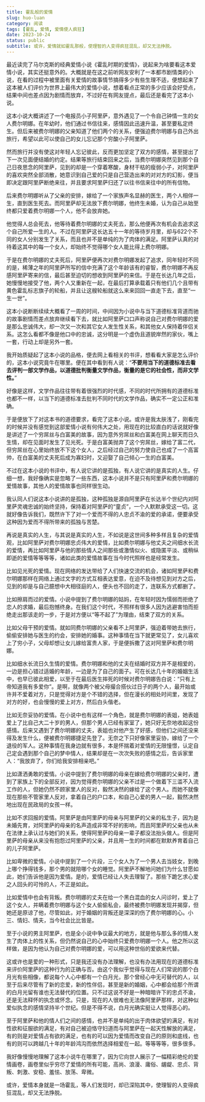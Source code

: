 ```yaml
---
title: 霍乱般的爱情
slug: huo-luan
category: 阅读
tags: [霍乱, 爱情, 爱情使人疯狂]
date: 2023-10-24
status: public
subtitle: 或许，爱情就如霍乱那般，使理智的人变得疯狂混乱，却又无法挣脱。
---
```


最近读完了马尔克斯的经典爱情小说《霍乱时期的爱情》，说起来为啥要看这本爱情小说，其实还挺意外的。大概就是在这之前听网友安利了一本都市剧情类的小说，在看的过程中被里面有关爱情的故事情节搞得多少有些生理不适，便想起来了这本被人们评价为世界上最伟大的爱情小说，想着看点正常的多少应该会好受点，结果中间也差点因为剧情而放弃，不过好在有网友提点，最后还是看完了这本小说。



这本小说大概讲述了一个电报员小子阿里萨，意外遇见了一个令自己钟情一生的女人费尔明娜。在年幼时，他们通过书信往来，感情因此迅速升温，甚至要私定终生。但后来被费尔明娜的父亲知道了他们两个的关系，便强迫费尔明娜与自己外出旅行，希望以此可以使自己的女儿忘记那个穷酸小子阿里萨。



然而旅行并没有使这对年轻人忘记彼此，反而更加坚定了双方的感情，甚至提出了下一次见面便结婚的约定。结果等旅行结束回来之后，当费尔明娜突然见到那个自己日夜思念的阿里萨，见到的却是一个穿着寒酸，身材干枯的瘦弱小子，对阿里萨的喜欢突然全部消散，她意识到自己爱的只是自己营造出来的对对方的幻影，便当即决定跟阿里萨断绝来往，并且要求阿里萨归还了以往书信来往中的所有信物。



后来费尔明娜听从了父亲的安排，嫁给了一个家族声名显赫的医生，两个人相伴一生，直到医生死去。而阿里萨却无法放下费尔明娜，他终生未婚，认为自己从始至终都只爱着费尔明娜一个人，他不会放弃她。



他觉得人总会死去，他等待着费尔明娜的丈夫死去，那么他便再次有机会去追求这个自己所爱一生的人。不过在阿里萨这长达五十一年的等待岁月里，却与622个不同的女人分别发生了关系，而且也并不是单纯的为了肉体的满足。阿里萨认真的对待着这其中的每一个女人，却始终不觉得哪个女人能比得上费尔明娜。



于是在费尔明娜的丈夫死后，阿里萨便再次对费尔明娜发起了追求，同年轻时不同的是，稀薄之年的阿里萨所写的信中充满了这个年龄该有的睿智，费尔明娜不再反感阿里萨寄来的信，最后甚至迫切的想收到阿里萨的来信。于是在长达几年之后，她慢慢地接受了他，两个人又重新在一起，在最后打算承载着只有他们几个且带有黄色霍乱标志旗子的轮船，并且让这艘轮船就这么来来回回一直走下去，直至“一生一世”。



这本小说断断续续大概看了一周的时间，中间因为小说中与当下道德标准背道而驰的故事剧情而差点放弃继续看下去，就比如阿里萨口口声称说自己对费尔明娜的爱是那么忠诚伟大，却一次又一次和其它女人发生性关系，和其他女人保持着伴侣关系。这怎么看都不像是他口中的忠诚，这分明是一个虚伪且道貌岸然的家伙，嘴上一套，行动上却是另外一套。



我开始质疑起了这本小说的品格，便去网上看相关的书评，想看看大家是怎么评价的，这本小说究竟牛在哪里。便在其中看到有人说：“**不要用当下的道德标准去看去评判一部文学作品，以道德批判衡量文学作品，衡量的是它的社会性，而非文学性。**”



好像是这样，文学作品往往带有着很强烈的时代感，不同的时代所拥有的道德标准也都不一样，以当下的道德标准去批判不同时代的文学作品，确实不一定公正和准确。



于是便放下了对这本书的道德要求，看完了这本小说。或许是我太肤浅了，刚看完的时候并没有感觉到这部爱情小说有何伟大之处，用现在的比较直白的话说就好像是讲述了一个穷屌丝与白富美的故事，因为意外穷屌丝和白富美在网上聊天而日久生情，却在见面时发生了见光死。于是白富美抛弃了这个穷屌丝，嫁给了富二代，但穷屌丝在心里始终放不下这个女人，之后经过自己的努力使自己也成了一个高富帅，在白富美的丈夫死后成为寡妇时，又迎娶了自己倾心一生的白富美。



不过在这本小说的书评中，有人说它讲的是孤独，有人说它讲的是真实的人生。仔细一想，我好像确实是忽略了一些东西，这本小说并不是只有阿里萨和费尔明娜的爱情故事，其他人的爱情故事也同样很生动。



我认同人们说这本小说讲的是孤独，这种孤独是源自阿里萨在长达半个世纪内对阿里萨灵魂忠诚的始终坚持，保持着对阿里萨的“童贞”，一个人默默承受这一切。这就好像告诉我们，既然许下了对一个爱而不得的人忠贞不渝的爱的承诺，便要承受这种因为爱而不得所带来的孤独与苦楚。



再说是真实的人生，与其说是真实的人生，不如说是这世间多种多样且复杂的爱情观，比如阿里萨对费尔明娜忠贞伟大的爱情，比如费尔明娜与他丈夫之间细水长流的爱情，再比如阿里萨与他的那些情人之间那些或激情似火、或隐匿平淡、或稍纵即逝的爱情等等等等，诸如此类的爱情故事在当今时代照样也是经常发生。



比如见光死的爱情。现在网络的发达带给了人们快速交流的机会，诸如阿里萨和费尔明娜那样在网络上通过文字的方式互相表达爱意，在迫不及待想见到对方之后，见到的却是与自己臆想中大相径庭的人，便头也不回的走了，连联系方式都删了。



比如擦肩而过的爱情。小说中提到了费尔明娜的姑妈，在年轻时因为懦弱而拒绝了恋人的求婚，最后抱憾终身。在我们这个时代，不照样有很多人因为逃避害怕而拒绝走出那该走的一步，于是对方便以“等不起了”为理由，结束了双方的关系。



比如父母干预的爱情。就如同费尔明娜的父亲看不上阿里萨，强迫着带她去旅行，偷偷安排她与医生的约会，安排她的婚事。这种事情在当下就更常见了，女儿喜欢上了穷小子，父母却想让女儿嫁给富贵人家，于是便拆撒了这对阿里萨和费尔明娜。



比如细水长流日久生情的爱情。费尔明娜和他的丈夫在结婚时双方并不是相爱的，一边是担心错过适婚的年龄，一边是为了自己的面子。可在长达几十年的婚姻生活中，也早已彼此相爱，以至于在最后医生摔死的时候对费尔明娜告白说：“只有上帝知道我有多爱你”。是啊，就像两个被父母撮合搭伙过日子的两个人，最开始或许并不爱着对方，只是觉得对方是个不错的选择，但在漫长的相处时间里，发现了对方的好，也会慢慢的爱上对方，然后白头偕老。



比如无奈妥协的爱情。在小说中也有这样一个角色，就是费尔明娜的表姐，她表姐爱上了比自己大二十岁的男人，但那个男人已经有家室了，她只好无奈地收起这份感情。后来又遇到了费尔明娜的丈夫，表姐也对他产生了好感，但他们之间还没来得及发生什么，便被费尔明娜捷足先登了。无奈之下只好像家里妥协，嫁给了一个退役的军人。这种事情在我身边就有很多，本是怀揣着对爱情的无限憧憬，认定自己定会遇到那个自己的梦中情人，结果却是在一次次失败的感情之后，告诉家里人：“我放弃了，你们给我安排相亲吧。”



比如潇洒勇敢的爱情。小说中提到了费尔明娜的母亲在嫁给费尔明娜的父亲时，遭到了家族上下的全部反对，因为觉得费尔明娜的父亲不过是一个做着下三滥不入流工作的人，但她仍然不顾家里人的反对，毅然决然的嫁给了这个男人。而她不就像现在那些不管家里人反对，拿着自己的户口本，和自己心爱的男人一起，毅然决然地出现在民政局的女孩一样。



比如不求回报的爱情。阿里萨是由阿里萨的母亲与阿里萨的父亲的私生子，因为是未婚先育，对阿里萨的母亲的名声造成非常不好的影响，而且阿里萨的父亲也从未在法律上承认过与她们的关系，使得阿里萨的母亲一辈子都没法抬头做人。但是阿里萨的母亲从来没有抱怨过阿里萨的父亲，并且用一生的时间都在默默养育着自己的儿子阿里萨。



比如卑微的爱情。小说中提到了一个片段，三个女人为了一个男人去当妓女，到晚上哪个挣得钱多，那个男的就陪哪个女的睡觉。阿里萨不解地问她们为什么甘愿如此，她们告诉他是因为爱情。是的，爱情已经让人失去理智了。那些下跪乞求心爱之人回头的可怜的人，不正是如此。



比如爱情中也会有背叛。费尔明娜的丈夫在给一个黑白混血的女人问诊时，爱上了这个女人，并瞒着费尔明娜与这个女人偷偷私会，最终被费尔明娜发现并揭穿，但她还是原谅了他，尽管如此，对于婚姻的背叛还是深深的伤了费尔明娜的心。小三、情妇、情夫，当今社会比比皆是。



至于小说的男主阿里萨，也是全小说中争议最大的地方，就是他与那么多的情人发生了肉体上的性关系，但仍然说自己的心中始终只爱费尔明娜一个人。他之所以这样做，是因为他认为自己对费尔明娜的爱，可以用这种世俗的爱欲来代替。



这或许也是爱的一种形式，只是我还没有办法理解，也没有办法用现在的道德标准来评价阿里萨的这种行为的正确与否。由这个我似乎觉得与现在人们常说的那个白月光有些相像，都说每个人心中都有一个白月光，那个曾经心中无可替代的人，以至于后来尽管有了新的恋爱，新的性伴侣，甚至是新的婚姻，心中都会给那个所谓的白月光留有谁也无法替代的位置。只不过这说不好是一种暗暗许下的忠贞不渝，还是无法释怀的执念或怀念。只是，现在的人很难也无法像阿里萨那样，对这种似爱似执念的感情坚持半个世纪。但是不得不说，白月光确实挺让人觉得恶心的。



至于阿里萨和他的情人们之间的感情，也并不是单纯的出于肉体欲望的满足，有对性欲和征服欲的满足，有对自己被迫恪守妇道而与阿里萨在一起天性解放的满足，有的则是对爱情占有欲的满足，也有的可以因为爱情而改变自己的原则和底线，也有的则可以跨越几十年的年龄鸿沟而依然选择相爱在一起。等等等等，很多很多。



我好像慢慢地理解了这本小说牛在哪里了，因为它向世人展示了一幅精彩绝伦的爱情画卷，画卷里似乎穷尽了爱情的所有可能，高尚、浪漫、庸俗、龌龊、忠贞、背叛、刺激、安稳、羞怯、放荡、卑微。



或许，爱情本身就是一场霍乱，等人们发现时，却已深陷其中，使理智的人变得疯狂混乱，却又无法挣脱。
